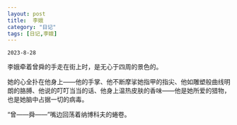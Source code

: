 ```yaml
---
layout: post
title:  李娥
category: "日记"
tags: [日记,李娥]
---
```

`2023-8-28`

李娥牵着曾舜的手走在街上时，是无心于四周的景色的。

她的心全扑在他身上——他的手掌、他不断摩挲她指甲的指尖、他如雕塑般曲线明朗的胳膊、他说的叮叮当当的话、他身上温热皮肤的香味——他是她所爱的猎物，也是她脑中占据一切的病毒。

“曾——舜——”嘴边回荡着纳博科夫的蜷卷。